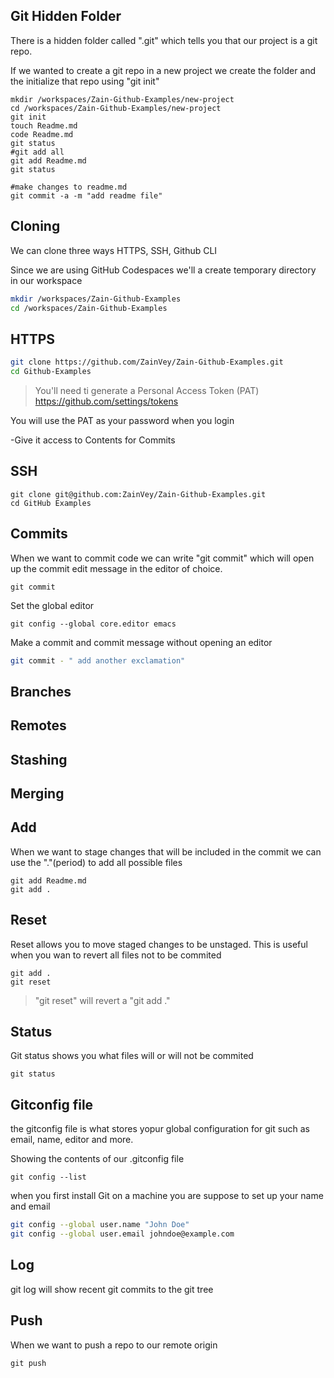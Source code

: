 ## Git Hidden Folder

There is a hidden folder called ".git" which tells you that our project is a git repo.

If we wanted to create a git repo in a new project we create the folder and the initialize that repo using "git init"

```
mkdir /workspaces/Zain-Github-Examples/new-project
cd /workspaces/Zain-Github-Examples/new-project
git init
touch Readme.md
code Readme.md
git status
#git add all
git add Readme.md
git status

#make changes to readme.md
git commit -a -m "add readme file"
```

## Cloning

We can clone three ways HTTPS, SSH, Github CLI

Since we are using GitHub Codespaces we'll a create temporary directory in our workspace

```sh
mkdir /workspaces/Zain-Github-Examples
cd /workspaces/Zain-Github-Examples
```


## HTTPS

```sh
git clone https://github.com/ZainVey/Zain-Github-Examples.git
cd Github-Examples
```
>You'll need ti generate a Personal Access Token (PAT)
https://github.com/settings/tokens

You will use the PAT as your password when you login

-Give it access to Contents for Commits

## SSH

```ssh
git clone git@github.com:ZainVey/Zain-Github-Examples.git
cd GitHub Examples
```

## Commits

When we want to commit code we can write "git commit" which will open
up the commit edit message in the editor of choice.

```
git commit
```
Set the global editor
```
git config --global core.editor emacs
```
Make a commit and commit message without opening an editor
```sh
git commit - " add another exclamation"
```
## Branches

## Remotes

## Stashing

## Merging

## Add

When we want to stage changes that will be included in the commit 
we can use the "."(period) to add all possible files

```
git add Readme.md
git add .
```

## Reset

Reset allows you to move staged changes to be unstaged.
This is useful when you wan to revert all files not to be commited

```
git add .
git reset
```
>"git reset" will revert a "git add ."

## Status

Git status shows you what files will or will not be commited

```
git status
```

## Gitconfig file

the gitconfig file is what stores yopur global configuration for git such as 
email, name, editor and more.

Showing the contents of our .gitconfig file
```
git config --list
```

when you first install Git on a machine you are suppose to set up your name
and email

```sh
git config --global user.name "John Doe"
git config --global user.email johndoe@example.com
```

## Log

git log will show recent git commits to the git tree

## Push

When we want to push a repo to our remote origin

```
git push
```